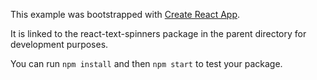 This example was bootstrapped with [Create React App](https://github.com/facebook/create-react-app).

It is linked to the react-text-spinners package in the parent directory for development purposes.

You can run `npm install` and then `npm start` to test your package.
